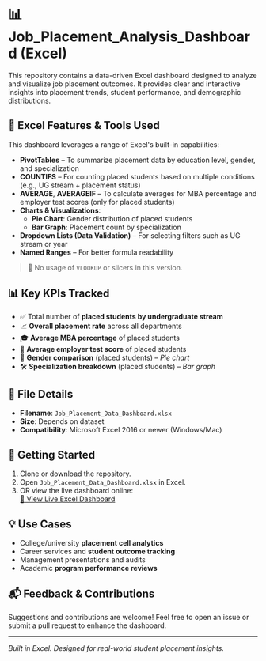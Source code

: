 # 📊 Job_Placement_Analysis_Dashboard (Excel)

This repository contains a data-driven Excel dashboard designed to analyze and visualize job placement outcomes. It provides clear and interactive insights into placement trends, student performance, and demographic distributions.

## 🔧 Excel Features & Tools Used

This dashboard leverages a range of Excel's built-in capabilities:

- **PivotTables** – To summarize placement data by education level, gender, and specialization
- **COUNTIFS** – For counting placed students based on multiple conditions (e.g., UG stream + placement status)
- **AVERAGE**, **AVERAGEIF** – To calculate averages for MBA percentage and employer test scores (only for placed students)
- **Charts & Visualizations**:
  - **Pie Chart**: Gender distribution of placed students
  - **Bar Graph**: Placement count by specialization
- **Dropdown Lists (Data Validation)** – For selecting filters such as UG stream or year
- **Named Ranges** – For better formula readability

> 📌 No usage of `VLOOKUP` or slicers in this version.

## 📊 Key KPIs Tracked

- ✅ Total number of **placed students by undergraduate stream**
- 📈 **Overall placement rate** across all departments
- 🎓 **Average MBA percentage** of placed students
- 🧠 **Average employer test score** of placed students
- 👥 **Gender comparison** (placed students) – *Pie chart*
- 🛠️ **Specialization breakdown** (placed students) – *Bar graph*

## 📁 File Details

- **Filename**: `Job_Placement_Data_Dashboard.xlsx`
- **Size**: Depends on dataset
- **Compatibility**: Microsoft Excel 2016 or newer (Windows/Mac)

## 🚀 Getting Started

1. Clone or download the repository.
2. Open `Job_Placement_Data_Dashboard.xlsx` in Excel.
3. OR view the live dashboard online:  
   [🔗 View Live Excel Dashboard](https://1drv.ms/x/c/349bd5c321e090f4/EVU5xMPqMR5Asi_meObdM5wBrxX0_j6uA7CcIU1yYlLocQ?e=sB2ZLg&nav=MTVfe0YwQ0I1QTQyLTM5QTUtNDg3Ny05OTlELTg1QTcyRkQ4QTNDNn0)

## 💡 Use Cases

- College/university **placement cell analytics**
- Career services and **student outcome tracking**
- Management presentations and audits
- Academic **program performance reviews**

## 📬 Feedback & Contributions

Suggestions and contributions are welcome! Feel free to open an issue or submit a pull request to enhance the dashboard.

---

*Built in Excel. Designed for real-world student placement insights.*
